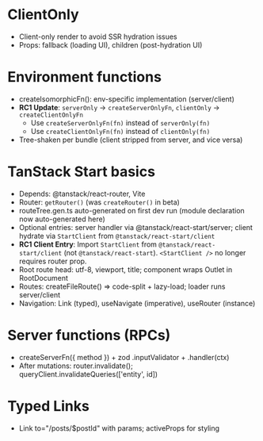 # ClientOnly

* Client-only render to avoid SSR hydration issues
* Props: fallback (loading UI), children (post-hydration UI)

# Environment functions

* createIsomorphicFn(): env-specific implementation (server/client)
* **RC1 Update**: `serverOnly` → `createServerOnlyFn`, `clientOnly` → `createClientOnlyFn`
  * Use `createServerOnlyFn(fn)` instead of `serverOnly(fn)`
  * Use `createClientOnlyFn(fn)` instead of `clientOnly(fn)`
* Tree-shaken per bundle (client stripped from server, and vice versa)

# TanStack Start basics

* Depends: @tanstack/react-router, Vite
* Router: `getRouter()` (was `createRouter()` in beta)
* routeTree.gen.ts auto-generated on first dev run (module declaration now auto-generated here)
* Optional entries: server handler via @tanstack/react-start/server; client hydrate via `StartClient` from `@tanstack/react-start/client`
* **RC1 Client Entry**: Import `StartClient` from `@tanstack/react-start/client` (not `@tanstack/react-start`). `<StartClient />` no longer requires router prop.
* Root route head: utf-8, viewport, title; component wraps Outlet in RootDocument
* Routes: createFileRoute() ⇒ code-split + lazy-load; loader runs server/client
* Navigation: Link (typed), useNavigate (imperative), useRouter (instance)

# Server functions (RPCs)

* createServerFn({ method }) + zod .inputValidator + .handler(ctx)
* After mutations: router.invalidate(); queryClient.invalidateQueries(\['entity', id])

# Typed Links

* Link to="/posts/\$postId" with params; activeProps for styling
